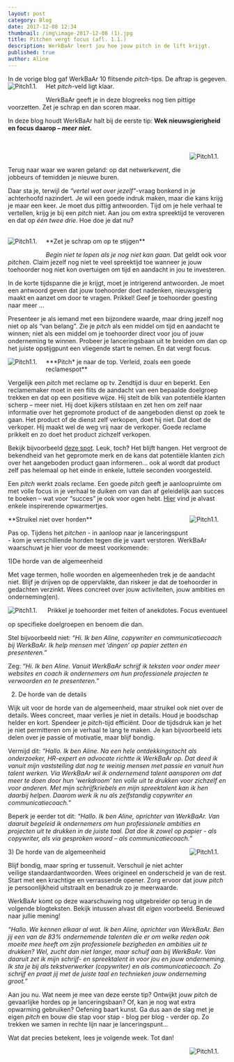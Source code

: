 ```yaml
---
layout: post
category: Blog
date: 2017-12-08 12:34
thumbnail: /img\image-2017-12-08 (1).jpg
title: Pitchen vergt focus (afl. 1.1.)
description: WerkBaAr leert jou hoe jouw pitch in de lift krijgt.
published: true
author: Aline
---
```


In de vorige blog gaf WerkBaAr 10 flitsende *pitch*-tips. De aftrap is gegeven. Het *pitch*-veld ligt klaar. 
<img alt="Pitch1.1." class="img-responsive" style="float: left;margin:0 20px 15px 0" src="/img\image-2017-12-09 (3).png">

WerkBaAr geeft je in deze blogreeks nog tien pittige voorzetten. Zet je schrap en dan scoren maar. 

In deze blog houdt WerkBaAr halt bij de eerste tip: **Wek nieuwsgierigheid en focus daarop – *meer niet*.**

<br><br>
<img alt="Pitch1.1." class="img-responsive" style="float: right;margin:0 20px 15px 0" src="/img\image-2017-12-09 (1).png">
<br>

Terug naar waar we waren geland: op dat netwerk*event*, die jobbeurs of temidden je nieuwe buren. 

Daar sta je, terwijl de *“vertel wat over jezelf”*-vraag bonkend in je achterhoofd nazindert. Je wil een goede indruk maken, maar die kans krijg je maar een keer. Je moet dus pittig antwoorden. Tijd om je hele verhaal te vertellen, krijg je bij een *pitch* niet. Aan jou om extra spreektijd te veroveren en dat op *één twee drie*. Hoe doe je dat nu?

<br>
<img alt="Pitch1.1." class="img-responsive" style="float: left;margin:0 20px 15px 0" src="/img\image-2017-12-09 (2).png">
**Zet je schrap om op te stijgen** 

*Begin niet te lopen als je nog niet kan gaan.* Dat geldt ook voor *pitchen*. Claim jezelf nog niet te veel spreektijd toe wanneer je jouw toehoorder nog niet kon overtuigen om tijd en aandacht in jou te investeren. 

In de korte tijdspanne die je krijgt, moet je intrigerend antwoorden. Je moet een antwoord geven dat jouw toehoorder doet nadenken, nieuwsgierig maakt en aanzet om door te vragen. Prikkel! Geef je toehoorder goesting naar meer …

Presenteer je als iemand met een bijzondere waarde, maar dring jezelf nog niet op als “van belang”. Zie je *pitch* als een middel om tijd en aandacht te winnen; niet als een middel om je toehoorder direct voor jou of jouw onderneming te winnen. Probeer je lanceringsbaan uit te breiden om dan op het juiste opstijgpunt een vliegende start te nemen. En dat vergt focus.  

<img alt="Pitch1.1." class="img-responsive" style="float: left;margin:0 20px 15px 0" src="/img\image-2017-12-08 (4).jpg">
***Pitch* je naar de top. Verleid, zoals een goede reclamespot**

Vergelijk een *pitch* met reclame op tv. Zendtijd is duur en beperkt. Een reclamemaker moet in een flits de aandacht van een bepaalde doelgroep trekken en dat op een positieve wijze. Hij stelt de blik van potentiële klanten scherp – meer niet. Hij doet kijkers stilstaan en zet hen om zelf naar informatie over het gepromote product of de aangeboden dienst op zoek te gaan. Het product of de dienst zelf verkopen, doet hij niet. Dat doet de verkoper. Hij maakt wel de weg vrij naar de verkoper. Goede reclame prikkelt en zo doet het product zichzelf verkopen.

Bekijk bijvoorbeeld [deze spot](https://www.youtube.com/watch?v=RzqzxYZwJyc&feature=youtu.be). Leuk, toch? Het blijft hangen. Het vergroot de bekendheid van het gepromote merk en de kans dat potentiële klanten zich over het aangeboden product gaan informeren… ook al wordt dat product zelf pas helemaal op het einde in enkele, luttele seconden voorgesteld.

Een *pitch* werkt zoals reclame. Een goede *pitch* geeft je aanloopruimte om met volle focus in je verhaal te duiken om van dan af geleidelijk aan succes te boeken – wat voor “succes” je ook voor ogen hebt. [Hier](https://www.youtube.com/watch?v=_Aj5RgYpNNA&feature=youtu.be) vind je alvast enkele inspirerende opwarmertjes.

<img alt="Pitch1.1." class="img-responsive" style="float: right;margin:0 20px 15px 0" src="/img\image-2017-12-09.png">
**Struikel niet over horden** 

Pas op. Tijdens het *pitchen* - in aanloop naar je lanceringspunt - kom je verschillende horden tegen die je vaart verstoren. WerkBaAr waarschuwt je hier voor de meest voorkomende:

1)De horde van de algemeenheid

Met vage termen, holle woorden en algemeenheden trek je de aandacht niet. Blijf je drijven op de oppervlakte, dan riskeer je dat de toehoorder in gedachten verzinkt. Wees concreet over jouw activiteiten, jouw ambities en onderneming(en). 

<img alt="Pitch1.1." class="img-responsive" style="float: leftt;margin:0 20px 15px 0" src="/img\image-2017-12-08.jpg">
Prikkel je toehoorder met feiten of anekdotes. Focus eventueel op specifieke doelgroepen en benoem die dan.

Stel bijvoorbeeld niet: *“Hi. Ik ben Aline, copywriter en communicatiecoach bij WerkBaAr. Ik help mensen met ‘dingen’ op papier zetten en presenteren.”*

Zeg: *“Hi. Ik ben Aline. Vanuit WerkBaAr schrijf ik teksten voor onder meer websites en coach ik ondernemers om hun professionele projecten te verwoorden en te presenteren.”*

2) De horde van de details

Wijk uit voor de horde van de algemeenheid, maar struikel ook niet over de details. Wees concreet, maar verlies je niet in details. Houd je boodschap helder en kort. Spendeer je *pitch*-tijd efficiënt. Door de tijdsdruk kan je het je niet permitteren om je verhaal te lang te maken. Je kan bijvoorbeeld iets delen over je passie of motivatie, maar blijf bondig. 

Vermijd dit: *“Hallo. Ik ben Aline. Na een hele ontdekkingstocht als onderzoeker, HR-expert en advocate richtte ik WerkBaAr op. Dat deed ik vanuit mijn vaststelling dat nog te weinig mensen met passie en vanuit hun talent werken. Via WerkBaAr wil ik ondernemend talent aansporen om dat meer te doen door hun ‘werkdroom’ ten volle uit te drukken voor zichzelf en voor anderen. Met mijn schrijfkriebels en mijn spreektalent kan ik hen daarbij helpen. Daarom werk ik nu als zelfstandig copywriter en communicatiecoach.”*

Beperk je eerder tot dit: *“Hallo. Ik ben Aline, oprichter van WerkBaAr. Van daaruit begeleid ik ondernemers om hun professionele ambities en projecten uit te drukken in de juiste taal. Dat doe ik zowel op papier - als copywriter, als via gesproken woord – als communicatiecoach.”*

<img alt="Pitch1.1." class="img-responsive" style="float: right;margin:0 20px 15px 0" src="/img\image-2017-12-08 (3).jpg">
3) De horde van de algemeenheid

Blijf bondig, maar spring er tussenuit. Verschuil je niet achter veilige standaardantwoorden. Wees origineel en onderscheid je van de rest. Start met een krachtige en verrassende opener. Zorg ervoor dat jouw *pitch* je persoonlijkheid uitstraalt en benadruk zo je meerwaarde.

WerkBaAr komt op deze waarschuwing nog uitgebreider op terug in de volgende blogteksten. Bekijk intussen alvast dit *eigen* voorbeeld. Benieuwd naar jullie mening!

*“Hallo. We kennen elkaar al wat. Ik ben Aline, oprichter van WerkBaAr. Ben jij een van de 83% ondernemende talenten die er om welke reden ook moeite mee heeft om zijn professionele bezigheden en ambities uit te drukken? Wel, zucht dan niet langer, maar schuif aan bij WerkBaAr. Van daaruit zet ik mijn schrijf- en spreektalent in voor jou en jouw onderneming. Ik sta je bij als tekstverwerker (copywriter) en als communicatiecoach. Zo schrijf en praat jij met de juiste taal en technieken jouw onderneming groot.”*

Aan jou nu. Wat neem je mee van deze eerste tip? Ontwijkt jouw *pitch* de gevaarlijke hordes op je lanceringsbaan? Of, kan je nog wat extra opwarming gebruiken? Oefening baart kunst. Ga dus aan de slag met je eigen *pitch* en bouw die stap voor stap - blog per blog - verder op. Zo trekken we samen in rechte lijn naar je lanceringspunt…  

Wat dat precies betekent, lees je volgende week. Tot dan!

<img alt="Pitch1.1." class="img-responsive" style="float: right;margin:0 20px 15px 0" src="/img\swan-630142__340.jpg">





<br><br><br><br><br><br><br><br><br><br><br><br>








